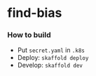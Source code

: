 # find-bias

### How to build
* Put `secret.yaml` in `.k8s`
* Deploy: `skaffold deploy`
* Develop: `skaffold dev`
